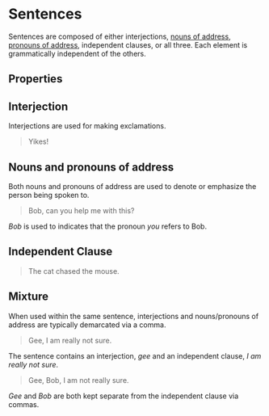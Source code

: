 # Sentences
<!-- +elementInfo -->
<!-- !sentence -->
Sentences are composed of either interjections, [nouns of address](/element/noun#noun-of-address), [pronouns of address](/element/pronoun#pronoun-of-address), independent clauses, or all three. Each element is grammatically independent of the others.
<!-- !sentence -->

## Properties
<!-- +propertySummary -->

## Interjection
Interjections are used for making exclamations.

> Yikes!

## Nouns and pronouns of address
Both nouns and pronouns of address are used to denote or emphasize the person being spoken to.

> Bob, can you help me with this?
<!-- .caption -->
*Bob* is used to indicates that the pronoun *you* refers to Bob.

## Independent Clause
> The cat chased the mouse.

## Mixture
When used within the same sentence, interjections and nouns/pronouns of address are typically demarcated via a comma.

<!-- *sentence.mixture -->
> Gee, I am really not sure.
<!-- .caption -->
The sentence contains an interjection, *gee* and an independent clause, *I am really not sure*.

> Gee, Bob, I am not really sure.
<!-- .caption -->
*Gee* and *Bob* are both kept separate from the independent clause via commas.